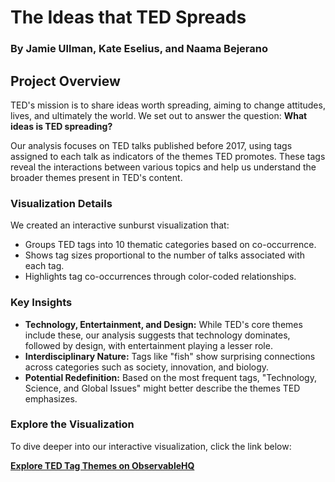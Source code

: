 # The Ideas that TED Spreads

### By Jamie Ullman, Kate Eselius, and Naama Bejerano

## Project Overview
TED's mission is to share ideas worth spreading, aiming to change attitudes, lives, and ultimately the world. We set out to answer the question: **What ideas is TED spreading?**

Our analysis focuses on TED talks published before 2017, using tags assigned to each talk as indicators of the themes TED promotes. These tags reveal the interactions between various topics and help us understand the broader themes present in TED's content.

### Visualization Details
We created an interactive sunburst visualization that:
- Groups TED tags into 10 thematic categories based on co-occurrence.
- Shows tag sizes proportional to the number of talks associated with each tag.
- Highlights tag co-occurrences through color-coded relationships.

### Key Insights
- **Technology, Entertainment, and Design:** While TED's core themes include these, our analysis suggests that technology dominates, followed by design, with entertainment playing a lesser role.
- **Interdisciplinary Nature:** Tags like "fish" show surprising connections across categories such as society, innovation, and biology.
- **Potential Redefinition:** Based on the most frequent tags, "Technology, Science, and Global Issues" might better describe the themes TED emphasizes.

### Explore the Visualization
To dive deeper into our interactive visualization, click the link below:

[**Explore TED Tag Themes on ObservableHQ**](https://observablehq.com/d/f38763f44533c9f4)

